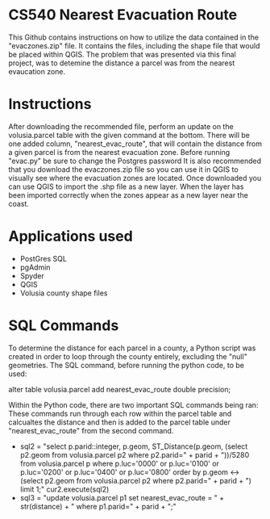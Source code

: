 # CS540 Nearest Evacuation Route
This Github contains instructions on how to utilize the data contained in the "evaczones.zip" file. It contains the files, including the shape file that would be placed within QGIS. The problem that was presented via this final project, was to detemine the distance a parcel was from the nearest evaucation zone.

# Instructions
After downloading the recommended file, perform an update on the volusia.parcel table with the given command at the bottom. There will be one added column, "nearest_evac_route", that will contain the distance from a given parcel is from the nearest evacuation zone. Before running "evac.py" be sure to change the Postgres password It is also recommended that you download the evaczones.zip file so you can use it in QGIS to visually see where the evacuation zones are located. Once downloaded you can use QGIS to import the .shp file as a new layer. When the layer has been imported correctly when the zones appear as a new layer near the coast.

# Applications used
- PostGres SQL
- pgAdmin
- Spyder
- QGIS 
- Volusia county shape files

# SQL Commands
To determine the distance for each parcel in a county, a Python script was created in order to loop through the county entirely, excluding the "null" geometries. The SQL command, before running the python code, to be used:

alter table volusia.parcel add nearest_evac_route double precision;

Within the Python code, there are two important SQL commands being ran:
These commands run through each row within the parcel table and calcualtes the distance and then is added to the parcel table under "nearest_evac_route" from the second command.
- sql2 = "select p.parid::integer, p.geom, ST_Distance(p.geom, (select p2.geom from volusia.parcel p2 where p2.parid=" + parid + "))/5280 from volusia.parcel p where p.luc='0000' or p.luc='0100' or p.luc='0200' or p.luc='0400' or p.luc='0800' order by p.geom <-> (select p2.geom from volusia.parcel p2 where p2.parid=" + parid + ") limit 1;"
    cur2.execute(sql2)
- sql3 = "update volusia.parcel p1 set nearest_evac_route = " + str(distance) + " where p1.parid=" + parid + ";"

